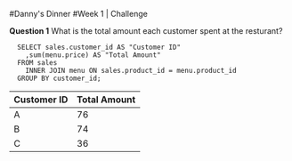 #Danny's Dinner
#Week 1 | Challenge

**Question 1** What is the total amount each customer spent at the resturant?

	  SELECT sales.customer_id AS "Customer ID"
		,sum(menu.price) AS "Total Amount"
	  FROM sales
		INNER JOIN menu ON sales.product_id = menu.product_id
	  GROUP BY customer_id;
  
  |Customer ID|Total Amount|
  |---|---|
  |A|76|
  |B|74|
  |C|36|
  
  
